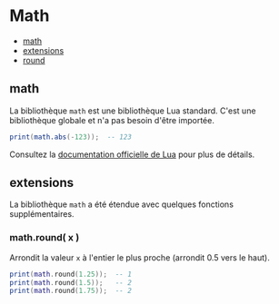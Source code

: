 ﻿# Math
* [math](#math-1)
* [extensions](#extensions)
* [round](#math-round-x-)


## math
La bibliothèque ``math`` est une bibliothèque Lua standard. C'est une bibliothèque globale et n'a pas besoin d'être importée.

````lua
print(math.abs(-123));  -- 123
````

Consultez la [documentation officielle de Lua](http://www.lua.org/manual/5.1/) pour plus de détails.



## extensions

La bibliothèque ``math`` a été étendue avec quelques fonctions supplémentaires.



### math.round( x )
Arrondit la valeur ``x`` à l'entier le plus proche (arrondit 0.5 vers le haut).

````lua
print(math.round(1.25));  -- 1
print(math.round(1.5));	  -- 2
print(math.round(1.75));  -- 2
````

